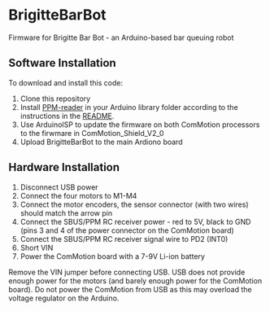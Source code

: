 
# BrigitteBarBot

Firmware for Brigitte Bar Bot - an Arduino-based bar queuing robot

## Software Installation
To download and install this code:

1. Clone this repository
2. Install [PPM-reader](https://github.com/Nikkilae/PPM-reader) in your Arduino library folder according to the instructions in the [README](https://github.com/Nikkilae/PPM-reader/blob/master/README.md).
3. Use ArduinoISP to update the firmware on both ComMotion processors to the firwmare in ComMotion_Shield_V2_0
4. Upload BrigitteBarBot to the main Ardiono board

## Hardware Installation

1. Disconnect USB power
2. Connect the four motors to M1-M4
3. Connect the motor encoders, the sensor connector (with two wires) should match the arrow pin
4. Connect the SBUS/PPM RC receiver power - red to 5V, black to GND (pins 3 and 4 of the power connector on the ComMotion board)
5. Connect the SBUS/PPM RC receiver signal wire to PD2 (INT0)
6. Short VIN
7. Power the ComMotion board with a 7-9V Li-ion battery

Remove the VIN jumper before connecting USB. USB does not provide enough power for the motors (and barely enough power for the ComMotion board). Do not power the ComMotion from USB as this may overload the voltage regulator on the Arduino.

